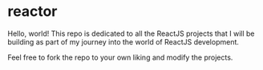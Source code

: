 # reactor

Hello, world! This repo is dedicated to all the ReactJS projects that I will be building as part of my journey into the world of ReactJS development.

Feel free to fork the repo to your own liking and modify the projects.